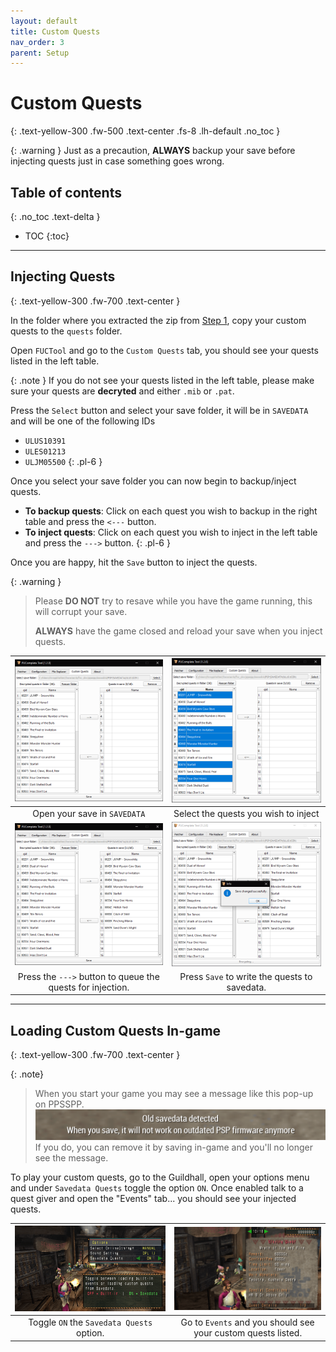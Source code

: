```yaml
---
layout: default
title: Custom Quests
nav_order: 3
parent: Setup
---
```


# Custom Quests
{: .text-yellow-300 .fw-500 .text-center .fs-8 .lh-default .no_toc }

{: .warning }
Just as a precaution, **ALWAYS** backup your save before injecting quests just in case something goes wrong.

## Table of contents
{: .no_toc .text-delta }

- TOC
{:toc}

---

## Injecting Quests
{: .text-yellow-300 .fw-700 .text-center }
<br>

In the folder where you extracted the zip from [Step 1](/docs/setup.html/#step-1-download-latest-build-of-fucomplete), copy your custom quests to the `quests` folder. 

Open `FUCTool` and go to the `Custom Quests` tab, you should see your quests listed in the left table.

{: .note }
If you do not see your quests listed in the left table, please make sure your quests are **decryted** and either `.mib` or `.pat`. 

Press the `Select` button and select your save folder, it will be in `SAVEDATA` and will be one of the following IDs

* `ULUS10391`
* `ULES01213`
* `ULJM05500`
{: .pl-6 }

Once you select your save folder you can now begin to backup/inject quests.

* **To backup quests**: Click on each quest you wish to backup in the right table and press the `<---` button.
* **To inject quests**: Click on each quest you wish to inject in the left table and press the `--->` button.
{: .pl-6 }

Once you are happy, hit the `Save` button to inject the quests.

{: .warning }
>Please **DO NOT** try to resave while you have the game running, this will corrupt your save.
>
>**ALWAYS** have the game closed and reload your save when you inject quests.

| <a href="/assets/images/fuctool_cq1.png" target="_blank"><img src="/assets/images/fuctool_cq1.png"></a> | <a href="/assets/images/fuctool_cq2.png" target="_blank"><img src="/assets/images/fuctool_cq2.png"></a> |
|:---:|:---:|
| Open your save in `SAVEDATA` | Select the quests you wish to inject |
| <a href="/assets/images/fuctool_cq3.png" target="_blank"><img src="/assets/images/fuctool_cq3.png"></a> | <a href="/assets/images/fuctool_cq4.png" target="_blank"><img src="/assets/images/fuctool_cq4.png"></a> |
| Press the `--->` button to queue the quests for injection. | Press `Save` to write the quests to savedata. |

---

## Loading Custom Quests In-game
{: .text-yellow-300 .fw-700 .text-center }
<br>

{: .note}
>When you start your game you may see a message like this pop-up on PPSSPP. 
>![OldSave](/assets/images/fuctool_cq_errormsg.png)
> If you do, you can remove it by saving in-game and you'll no longer see the message.

To play your custom quests, go to the Guildhall, open your options menu and under `Savedata Quests` toggle the option `ON`. Once enabled talk to a quest giver and open the "Events" tab... you should see your injected quests.

| <a href="/assets/images/fuctool_cq_toggle.png" target="_blank"><img src="/assets/images/fuctool_cq_toggle.png"></a> | <a href="/assets/images/fuctool_cq_events_tab.png" target="_blank"><img src="/assets/images/fuctool_cq_events_tab.png"></a> |
|:---:|:---:|
| Toggle `ON` the `Savedata Quests` option. | Go to `Events` and you should see your custom quests listed. |